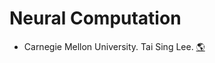 # Neural Computation
- Carnegie Mellon University. Tai Sing Lee.
[:earth_americas:](https://www.cnbc.cmu.edu/~tai/nc21.html)